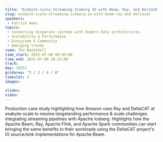```yaml
---
title: "Exabyte-scale Streaming Iceberg IO with Beam, Ray, and DeltaCAT"
slug: exabyte-scale-streaming-iceberg-io-with-beam-ray-and-deltacat
speakers:
 - Patrick Ames
topics:
 - Connecting disparate systems with modern data architectures
 - Scalability & Performance
 - Ecosystem & Community
 - Emerging trends
room: The Bandshell
time_start: 2025-07-08 09:45:00
time_end: 2025-07-08 10:15:00
track: 
day: 20251
gridarea: "3 / 2 / 4 / 6"
timeslot: 2 
images: 

slides:
video:
---
```


Production case study highlighting how Amazon uses Ray and DeltaCAT at exabyte-scale to resolve longstanding performance & scale challenges integrating streaming pipelines with Apache Iceberg. Highlights how the Apache Beam, Ray, Apache Flink, and Apache Spark communities can start bringing the same benefits to their workloads using the DeltaCAT project's IO source/sink implementations for Apache Beam.